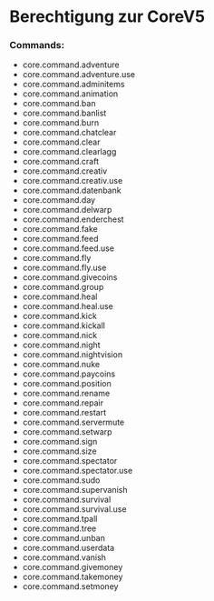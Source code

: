 # Berechtigung zur CoreV5

### Commands:
- core.command.adventure
- core.command.adventure.use
- core.command.adminitems
- core.command.animation
- core.command.ban
- core.command.banlist
- core.command.burn
- core.command.chatclear
- core.command.clear
- core.command.clearlagg
- core.command.craft
- core.command.creativ
- core.command.creativ.use
- core.command.datenbank
- core.command.day
- core.command.delwarp
- core.command.enderchest
- core.command.fake
- core.command.feed
- core.command.feed.use
- core.command.fly
- core.command.fly.use
- core.command.givecoins
- core.command.group
- core.command.heal
- core.command.heal.use
- core.command.kick
- core.command.kickall
- core.command.nick
- core.command.night
- core.command.nightvision
- core.command.nuke
- core.command.paycoins
- core.command.position
- core.command.rename
- core.command.repair
- core.command.restart
- core.command.servermute
- core.command.setwarp
- core.command.sign
- core.command.size
- core.command.spectator
- core.command.spectator.use
- core.command.sudo
- core.command.supervanish
- core.command.survival
- core.command.survival.use
- core.command.tpall
- core.command.tree
- core.command.unban
- core.command.userdata
- core.command.vanish
- core.command.givemoney
- core.command.takemoney
- core.command.setmoney
